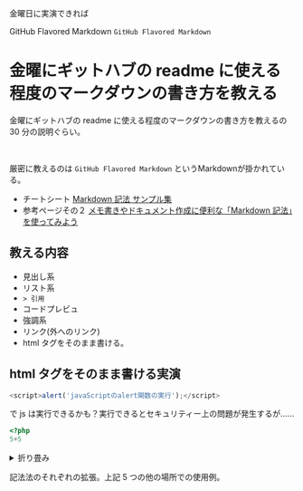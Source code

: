金曜日に実演できれば

GitHub Flavored Markdown
`GitHub Flavored Markdown` 

# 金曜にギットハブの readme に使える程度のマークダウンの書き方を教える

金曜にギットハブの readme に使える程度のマークダウンの書き方を教えるの 30 分の説明ぐらい。

</br>

厳密に教えるのは `GitHub Flavored Markdown` というMarkdownが掛かれている。

- チートシート [Markdown 記法 サンプル集](https://qiita.com/tbpgr/items/989c6badefff69377da7)
- 参考ページその２ [メモ書きやドキュメント作成に便利な「Markdown 記法」を使ってみよう](https://www.asobou.co.jp/blog/bussiness/markdown#:~:text=Markdown%EF%BC%88%E3%83%9E%E3%83%BC%E3%82%AF%E3%83%80%E3%82%A6%E3%83%B3%EF%BC%89%E3%81%A8%E3%81%AF,%E4%BB%A5%E4%B8%8B%E3%81%AE%E7%89%B9%E5%BE%B4%E3%81%8C%E3%81%82%E3%82%8A%E3%81%BE%E3%81%99%E3%80%82)

## 教える内容

- 見出し系
- リスト系
- `> 引用`
- コードプレビュ
- 強調系
- リンク(外へのリンク)
- html タグをそのまま書ける。

## html タグをそのまま書ける実演

<script>alert('JavaScriptのalert関数の実行');</script>
<script>console.log('コンソールログも動く？');</script>

```js
<script>alert('javaScriptのalert関数の実行');</script>
```

で js は実行できるかも？実行できるとセキュリティー上の問題が発生するが......

```php
<?php
5+5
```

<details>
    <summary>折り畳み</summary>
```html
<details>
    <summary>折り畳み</summary>
    <b>折り</b>た<i>た</i>まれる本文
</details>
 ```
   </br>
    <b>折り</b>た<i>た</i>まれる本文
</details>

記法法のそれぞれの拡張。上記 5 つの他の場所での使用例。
